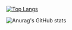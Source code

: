 [![Top Langs](https://github-readme-stats.vercel.app/api/top-langs/?username=PokeToribio&layout=compact)](https://github.com/anuraghazra/github-readme-stats)

![Anurag's GitHub stats](https://github-readme-stats.vercel.app/api?username=PokeToribio&show_icons=true&theme=radical)
